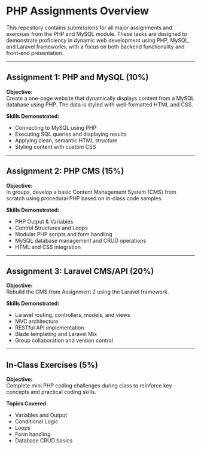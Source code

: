 # PHP Assignments Overview

This repository contains submissions for all major assignments and exercises from the PHP and MySQL module. These tasks are designed to demonstrate proficiency in dynamic web development using PHP, MySQL, and Laravel frameworks, with a focus on both backend functionality and front-end presentation.

---

## Assignment 1: PHP and MySQL (10%)

**Objective:**  
Create a one-page website that dynamically displays content from a MySQL database using PHP. The data is styled with well-formatted HTML and CSS.

**Skills Demonstrated:**
- Connecting to MySQL using PHP
- Executing SQL queries and displaying results
- Applying clean, semantic HTML structure
- Styling content with custom CSS

---

## Assignment 2: PHP CMS (15%)

**Objective:**  
In groups, develop a basic Content Management System (CMS) from scratch using procedural PHP based on in-class code samples.

**Skills Demonstrated:**
- PHP Output & Variables
- Control Structures and Loops
- Modular PHP scripts and form handling
- MySQL database management and CRUD operations
- HTML and CSS integration

---

## Assignment 3: Laravel CMS/API (20%)

**Objective:**  
Rebuild the CMS from Assignment 2 using the Laravel framework.

**Skills Demonstrated:**
- Laravel routing, controllers, models, and views
- MVC architecture
- RESTful API implementation
- Blade templating and Laravel Mix
- Group collaboration and version control

---

## In-Class Exercises (5%)

**Objective:**  
Complete mini PHP coding challenges during class to reinforce key concepts and practical coding skills.

**Topics Covered:**
- Variables and Output
- Conditional Logic
- Loops
- Form handling
- Database CRUD basics


